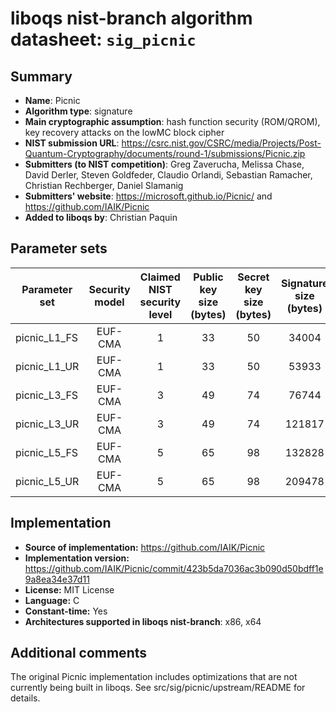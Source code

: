 liboqs nist-branch algorithm datasheet: `sig_picnic`
===================================================

Summary
-------

- **Name**: Picnic
- **Algorithm type**: signature
- **Main cryptographic assumption**: hash function security (ROM/QROM), key recovery attacks on the lowMC block cipher
- **NIST submission URL**: https://csrc.nist.gov/CSRC/media/Projects/Post-Quantum-Cryptography/documents/round-1/submissions/Picnic.zip
- **Submitters (to NIST competition)**: Greg Zaverucha, Melissa Chase, David Derler, Steven Goldfeder, Claudio Orlandi, Sebastian Ramacher, Christian Rechberger, Daniel Slamanig
- **Submitters' website**: https://microsoft.github.io/Picnic/ and https://github.com/IAIK/Picnic
- **Added to liboqs by**: Christian Paquin

Parameter sets
--------------

| Parameter set   | Security model | Claimed NIST security level | Public key size (bytes) | Secret key size (bytes) | Signature size (bytes) |
|-----------------|:--------------:|:---------------------------:|:-----------------------:|:-----------------------:|:----------------------:|
| picnic_L1_FS    |     EUF-CMA    |              1              |            33           |            50           |          34004         |
| picnic_L1_UR    |     EUF-CMA    |              1              |            33           |            50           |          53933         |
| picnic_L3_FS    |     EUF-CMA    |              3              |            49           |            74           |          76744         |
| picnic_L3_UR    |     EUF-CMA    |              3              |            49           |            74           |         121817         |
| picnic_L5_FS    |     EUF-CMA    |              5              |            65           |            98           |         132828         |
| picnic_L5_UR    |     EUF-CMA    |              5              |            65           |            98           |         209478         |

Implementation
--------------

- **Source of implementation:** https://github.com/IAIK/Picnic
- **Implementation version:** https://github.com/IAIK/Picnic/commit/423b5da7036ac3b090d50bdff1e9a8ea34e37d11
- **License:** MIT License
- **Language:** C
- **Constant-time:** Yes
- **Architectures supported in liboqs nist-branch**: x86, x64

Additional comments
-------------------

The original Picnic implementation includes optimizations that are not currently being built in liboqs. See src/sig/picnic/upstream/README for details.

